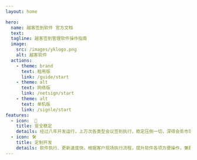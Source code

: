 ```yaml
---
layout: home

hero:
  name: 越客签到软件 官方文档
  text: 
  tagline: 越客签到管理软件操作指南
  image:
    src: /images/yklogo.png
    alt: 越客软件  
  actions:
    - theme: brand
      text: 租用版
      link: /guide/start
    - theme: alt
      text: 网络版
      link: /netsign/start
    - theme: alt
      text: 单机版
      link: /signle/start
features:
  - icon:  🔐 
    title: 安全稳定
    details: 经过八年开发运行，上万次各类型会议签到执行，稳定压倒一切，深得会务市场客户信任。
  - icon: 🛠️
    title: 定制开发
    details: 软件执行、更新速度快，根据客户现场执行流程，提升软件各项方便操作，兼顾功能和简洁高效。
---
```



